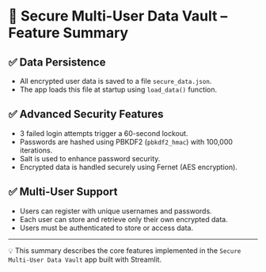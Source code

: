 # 🔐 Secure Multi-User Data Vault – Feature Summary

## ✅ Data Persistence
- All encrypted user data is saved to a file `secure_data.json`.
- The app loads this file at startup using `load_data()` function.

## ✅ Advanced Security Features
- 3 failed login attempts trigger a 60-second lockout.
- Passwords are hashed using PBKDF2 (`pbkdf2_hmac`) with 100,000 iterations.
- Salt is used to enhance password security.
- Encrypted data is handled securely using Fernet (AES encryption).

## ✅ Multi-User Support
- Users can register with unique usernames and passwords.
- Each user can store and retrieve only their own encrypted data.
- Users must be authenticated to store or access data.

---

💡 This summary describes the core features implemented in the `Secure Multi-User Data Vault` app built with Streamlit.
